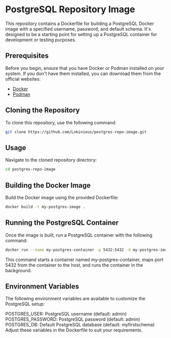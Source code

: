 # PostgreSQL Repository Image

This repository contains a Dockerfile for building a PostgreSQL Docker image with a specified username, password, and default schema. It's designed to be a starting point for setting up a PostgreSQL container for development or testing purposes.

## Prerequisites

Before you begin, ensure that you have Docker or Podman installed on your system. If you don't have them installed, you can download them from the official websites:

- [Docker](https://www.docker.com/get-started)
- [Podman](https://podman.io/getting-started/installation)

## Cloning the Repository

To clone this repository, use the following command:

```bash
git clone https://github.com/Lokinious/postgres-repo-image.git
```

## Usage
Navigate to the cloned repository directory:
```bash
cd postgres-repo-image
```

## Building the Docker Image
Build the Docker image using the provided Dockerfile:

```bash
docker build -t my-postgres-image .
```

## Running the PostgreSQL Container
Once the image is built, run a PostgreSQL container with the following command:

```bash
docker run --name my-postgres-container -p 5432:5432 -d my-postgres-image
```

This command starts a container named my-postgres-container, maps port 5432 from the container to the host, and runs the container in the background.

## Environment Variables
The following environment variables are available to customize the PostgreSQL setup:

POSTGRES_USER: PostgreSQL username (default: admin)
POSTGRES_PASSWORD: PostgreSQL password (default: admin)
POSTGRES_DB: Default PostgreSQL database (default: myfirstschema)
Adjust these variables in the Dockerfile to suit your requirements.


